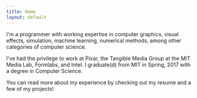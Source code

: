```yaml
---
title: Home
layout: default
---
```


I'm a programmer with working expertise in computer graphics, visual effects, simulation, machine learning, numerical methods, among other categories of computer science.

I've had the privilege to work at Pixar, the Tangible Media Group at the MIT Media Lab, Formlabs, and Intel. I graduate(d) from MIT in Spring, 2017 with a degree in Computer Science.

You can read more about my experience by checking out my resume and a few of my projects!